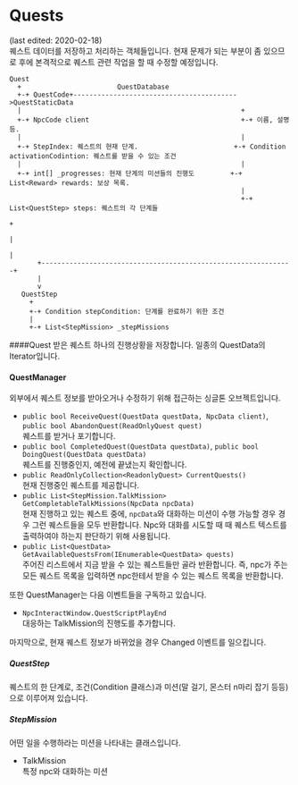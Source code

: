 ﻿# Quests
(last edited: 2020-02-18)\
퀘스트 데이터를 저장하고 처리하는 객체들입니다. 현재 문제가 되는 부분이 좀 있으므로 후에 본격적으로 퀘스트 관련 작업을 할 때 수정할 예정입니다.
```
Quest
  +                        QuestDatabase
  +-+ QuestCode+----------------------------------------->QuestStaticData
  |                                                       +
  +-+ NpcCode client                                      +-+ 이름, 설명  등.
  |                                                       |
  +-+ StepIndex: 퀘스트의 현재 단계.                        +-+ Condition activationCodintion: 퀘스트를 받을 수 있는 조건
  |                                                       |
  +-+ int[] _progresses: 현재 단계의 미션들의 진행도         +-+ List<Reward> rewards: 보상 목록.
                                                          |
                                                          +-+ List<QuestStep> steps: 퀘스트의 각 단계들
                                                                       +
                                                                       |
                                                                       |
       +---------------------------------------------------------------+
       |
       v
   QuestStep
     +
     +-+ Condition stepCondition: 단계를 완료하기 위한 조건
     |
     +-+ List<StepMission> _stepMissions
```
####Quest
받은  퀘스트 하나의 진행상황을 저장합니다. 일종의 QuestData의 Iterator입니다.

#### QuestManager
외부에서 퀘스트 정보를 받아오거나 수정하기 위해 접근하는 싱글톤 오브젝트입니다.
- `public bool ReceiveQuest(QuestData questData, NpcData client)`, `public bool AbandonQuest(ReadOnlyQuest quest)`\
퀘스트를 받거나 포기합니다.
- `public bool CompletedQuest(QuestData questData)`, `public bool DoingQuest(QuestData questData)`\
퀘스트를 진행중인지, 예전에 끝냈는지 확인합니다.
- `public ReadOnlyCollection<ReadonlyQuest> CurrentQuests()`\
현재 진행중인 퀘스트를 제공합니다.
- `public List<StepMission.TalkMission> GetCompletableTalkMissions(NpcData npcData)`\
현재 진행하고 있는 퀘스트 중에, `npcData`와 대화하는 미션이 수행 가능할 경우 경우 그런 퀘스트들을 모두 
반환합니다. Npc와 대화를 시도할 때 때 퀘스트 텍스트를 출력하여야 하는지 판단하기 위해 사용됩니다.
- `public List<QuestData> GetAvailableQuestsFrom(IEnumerable<QuestData> quests)`\
주어진 리스트에서 지금 받을 수 있는 퀘스트들만 골라 반환합니다. 
즉, npc가 주는 모든 퀘스트 목록을 입력하면 npc한테서 받을 수 있는 퀘스트 목록을 반환합니다.

또한 QuestManager는 다음 이벤트들을 구독하고 있습니다.
- `NpcInteractWindow.QuestScriptPlayEnd`\
대응하는 TalkMission의 진행도를 추가합니다.

마지막으로, 현재 퀘스트 정보가 바뀌었을 경우 Changed 이벤트를 일으킵니다.

##### QuestStep
퀘스트의 한 단계로, 조건(Condition 클래스)과 미션(말 걸기, 몬스터 n마리 잡기 등등)으로 이루어져 있습니다.

##### StepMission
어떤 일을 수행하라는 미션을 나타내는 클래스입니다. 
 - TalkMission\
 특정 npc와 대화하는 미션
 